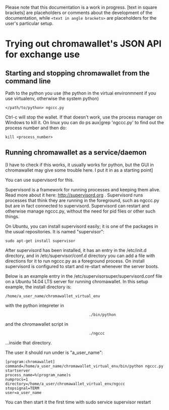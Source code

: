 Please note that this documentation is a work in progress. [text in square brackets] are placeholders or comments about the development of the documentation, while `<text in angle brackets>` are placeholders for the user's particular setup.

Trying out chromawallet's JSON API for exchange use
===============

Starting and stopping chromawallet from the command line
---------------

Path to the python you use (the python in the virtual environmnent if you use virtualenv, otherwise the system python)

    </path/to/python> ngccc.py

Ctrl-c will stop the wallet. If that doesn't work, use the process manager on Windows to kill it. On linux you can do ps aux|grep 'ngccc.py' to find out the process number and then do:

    kill <process_number>

Running chromawallet as a service/daemon
---------------
[I have to check if this works, it usually works for python, but the GUI in chromawallet may give some trouble here. I put it in as a starting point]

You can use supervisord for this.

Supervisord is a framework for running processes and keeping them alive. Read more about it here: http://supervisord.org . Supervisord runs processes that think they are running in the foreground, such as ngccc.py but are in fact connected to supervisord. Supervisord can restart and otherwise manage ngccc.py, without the need for pid files or other such things.

On Ubuntu, you can install supervisord easily; it is one of the packages in the usual repositories. It is named "supervisor":

    sudo apt-get install supervisor

After supervisord has been installed, it has an entry in the /etc/init.d directory, and in /etc/supervisor/conf.d directory you can add a file with directions for it to run ngccc.py as a foreground process. On install supervisord is configured to start and re-start whenever the server boots.

Below is an example entry in the /etc/supervisorsuper/supervisord.conf file on a Ubuntu 14.04 LTS server for running chromawallet. In this setup example, the install directory is:

    /home/a_user_name/chromawallet_virtual_env

with the python intepreter in

                                         ./bin/python

and the chromawallet script in

                                         ./ngccc

...inside that directory.

The user it should run under is "a_user_name":

    [program:chromawallet]
    command=/home/a_user_name/chromawallet_virtual_env/bin/python ngccc.py startserver
    process_name=%(program_name)s
    numprocs=1
    directory=/home/a_user/chromawallet_virtual_env/ngccc
    stopsignal=TERM
    user=a_user_name



You can then start it the first time with 
    sudo service supervisor restart